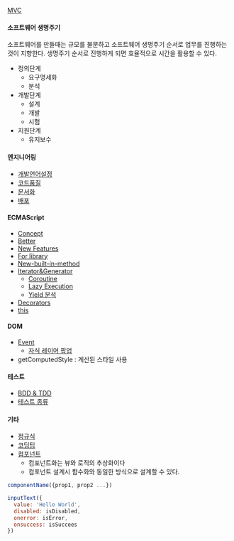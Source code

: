 [MVC](https://imcts.github.io/MVC-PATTERN/)

#### 소프트웨어 생명주기
소프트웨어를 만들때는 규모를 불문하고 소프트웨어 생명주기 순서로 업무를 진행하는 것이 지향한다.
생명주기 순서로 진행하게 되면 효율적으로 시간을 활용할 수 있다.

- 정의단계
  - 요구명세화
  - 분석
- 개발단계
  - 설계
  - 개발
  - 시험
- 지원단계
  - 유지보수

#### 엔지니어링
- [개발언어설정](개발언어설정)
- [코드품질](코드품질)
- [문서화](문서화)
- [배포](배포)

#### ECMAScript

- [Concept](Concept)
- [Better](Better)
- [New Features](New+Features)
- [For library](For+library)
- [New-built-in-method](New-built-in-method)
- [Iterator&Generator](Iterator&Generator)
  - [Coroutine](Coroutine)
  - [Lazy Execution](Lazy-Execution)
  - [Yield 분석](Yield-분석)
- [Decorators](Decorators)
- [this](this)

#### DOM
- [Event](Event)
  - [자식 레이어 팝업](자식-레이어-팝업)
- getComputedStyle : 계산된 스타일 사용

#### 테스트
- [BDD & TDD](BDD-&-TDD)
- [테스트 종류](%ED%85%8C%EC%8A%A4%ED%8A%B8-%EC%A2%85%EB%A5%98)

#### 기타
- [정규식](정규식)
- [코딩팁](코딩팁)
- [컴포넌트](%EC%BB%B4%ED%8F%AC%EB%84%8C%ED%8A%B8)
  - 컴포넌트화는 뷰와 로직의 추상화이다
  - 컴포넌트 설계시 함수화와 동일한 방식으로 설계할 수 있다.
```js
componentName({prop1, prop2 ...})
```
```js
inputText({
  value: 'Hello World',
  disabled: isDisabled,
  onerror: isError,
  onsuccess: isSuccees
})
```